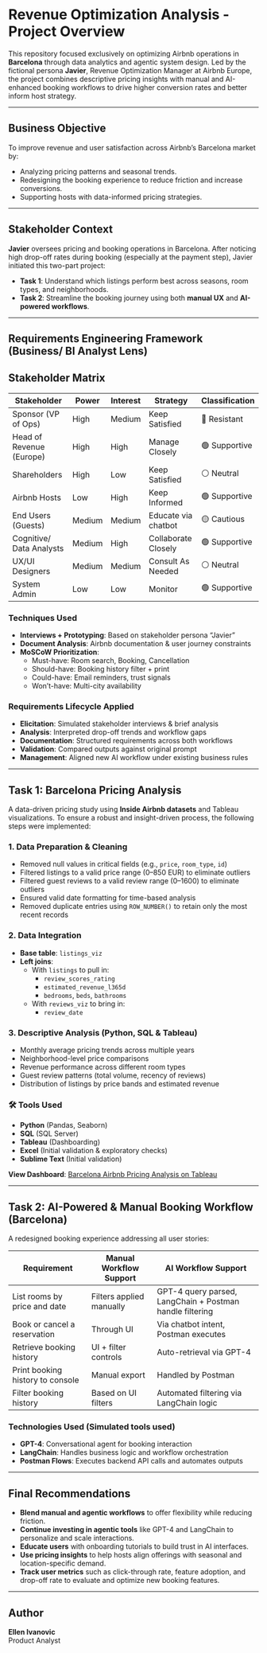 # Revenue Optimization Analysis - Project Overview 

This repository focused exclusively on optimizing Airbnb operations in **Barcelona** through data analytics and agentic system design. Led by the fictional persona **Javier**, Revenue Optimization Manager at Airbnb Europe, the project combines descriptive pricing insights with manual and AI-enhanced booking workflows to drive higher conversion rates and better inform host strategy.

---

## Business Objective

To improve revenue and user satisfaction across Airbnb’s Barcelona market by:
- Analyzing pricing patterns and seasonal trends.
- Redesigning the booking experience to reduce friction and increase conversions.
- Supporting hosts with data-informed pricing strategies.

---

## Stakeholder Context

**Javier** oversees pricing and booking operations in Barcelona. After noticing high drop-off rates during booking (especially at the payment step), Javier initiated this two-part project:
- **Task 1**: Understand which listings perform best across seasons, room types, and neighborhoods.
- **Task 2**: Streamline the booking journey using both **manual UX** and **AI-powered workflows**.

---

## Requirements Engineering Framework (Business/ BI Analyst Lens)

## Stakeholder Matrix

| Stakeholder                  | Power  | Interest | Strategy             | Classification |
| ---------------------------- | ------ | -------- | -------------------- | -------------- |
| Sponsor (VP of Ops)          | High   | Medium   | Keep Satisfied        | 🔴 Resistant    |
| Head of Revenue (Europe)     | High   | High     | Manage Closely        | 🟢 Supportive   |
| Shareholders                 | High   | Low      | Keep Satisfied        | ⚪ Neutral      |
| Airbnb Hosts                 | Low    | High     | Keep Informed         | 🟢 Supportive   |
| End Users (Guests)           | Medium | Medium   | Educate via chatbot   | 🟡 Cautious     |
| Cognitive/ Data Analysts     | Medium | High     | Collaborate Closely   | 🟢 Supportive   |
| UX/UI Designers              | Medium | Medium   | Consult As Needed     | ⚪ Neutral      |
| System Admin                 | Low    | Low      | Monitor               | 🟢 Supportive   |

### Techniques Used

- **Interviews + Prototyping**: Based on stakeholder persona “Javier”
- **Document Analysis**: Airbnb documentation & user journey constraints
- **MoSCoW Prioritization**:
  - Must-have: Room search, Booking, Cancellation
  - Should-have: Booking history filter + print
  - Could-have: Email reminders, trust signals
  - Won’t-have: Multi-city availability

### Requirements Lifecycle Applied

- **Elicitation**: Simulated stakeholder interviews & brief analysis
- **Analysis**: Interpreted drop-off trends and workflow gaps
- **Documentation**: Structured requirements across both workflows
- **Validation**: Compared outputs against original prompt
- **Management**: Aligned new AI workflow under existing business rules
  
---

## Task 1: Barcelona Pricing Analysis

A data-driven pricing study using **Inside Airbnb datasets** and Tableau visualizations. To ensure a robust and insight-driven process, the following steps were implemented:

### 1. Data Preparation & Cleaning
- Removed null values in critical fields (e.g., `price`, `room_type`, `id`)
- Filtered listings to a valid price range (0–850 EUR) to eliminate outliers
- Filtered guest reviews to a valid review range (0–1600) to eliminate outliers
- Ensured valid date formatting for time-based analysis
- Removed duplicate entries using `ROW_NUMBER()` to retain only the most recent records

### 2. Data Integration
- **Base table**: `listings_viz`
- **Left joins**:
  - With `listings` to pull in:
    - `review_scores_rating`
    - `estimated_revenue_l365d`
    - `bedrooms`, `beds`, `bathrooms`
  - With `reviews_viz` to bring in:
    - `review_date`

### 3. Descriptive Analysis (Python, SQL & Tableau)
- Monthly average pricing trends across multiple years
- Neighborhood-level price comparisons
- Revenue performance across different room types
- Guest review patterns (total volume, recency of reviews)
- Distribution of listings by price bands and estimated revenue

### 🛠️ Tools Used
- **Python** (Pandas, Seaborn)
- **SQL** (SQL Server)
- **Tableau** (Dashboarding)
- **Excel** (Initial validation & exploratory checks)
- **Sublime Text** (Initial validation)


**View Dashboard**: [Barcelona Airbnb Pricing Analysis on Tableau](https://public.tableau.com/views/BarcelonaAirbnbPricingAnalysis/Dashboard2)

---

## Task 2: AI-Powered & Manual Booking Workflow (Barcelona)

A redesigned booking experience addressing all user stories:

| Requirement                          | Manual Workflow Support | AI Workflow Support |
|--------------------------------------|--------------------------|----------------------|
| List rooms by price and date         | Filters applied manually | GPT-4 query parsed, LangChain + Postman handle filtering |
| Book or cancel a reservation         | Through UI             | Via chatbot intent, Postman executes |
| Retrieve booking history             | UI + filter controls   | Auto-retrieval via GPT-4 |
| Print booking history to console     | Manual export          | Handled by Postman |
| Filter booking history               | Based on UI filters    | Automated filtering via LangChain logic |

### Technologies Used (Simulated tools used)

- **GPT-4**: Conversational agent for booking interaction
- **LangChain**: Handles business logic and workflow orchestration
- **Postman Flows**: Executes backend API calls and automates outputs

---

## Final Recommendations

- **Blend manual and agentic workflows** to offer flexibility while reducing friction.
- **Continue investing in agentic tools** like GPT-4 and LangChain to personalize and scale interactions.
- **Educate users** with onboarding tutorials to build trust in AI interfaces.
- **Use pricing insights** to help hosts align offerings with seasonal and location-specific demand.
- **Track user metrics** such as click-through rate, feature adoption, and drop-off rate to evaluate and optimize new booking features.

---

## Author
**Ellen Ivanovic**  
Product Analyst
